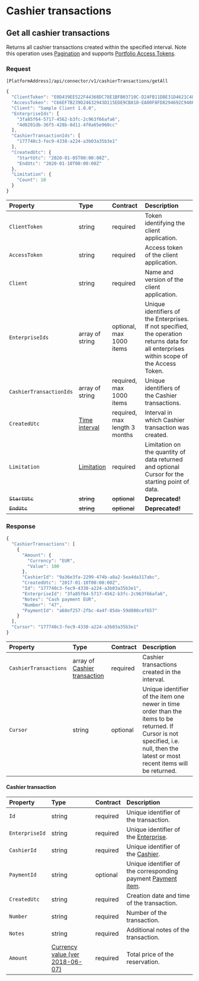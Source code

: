 <!-- AUTOMATICALLY GENERATED, DO NOT MODIFY -->
# Cashier transactions

## Get all cashier transactions

Returns all cashier transactions created within the specified interval.
Note this operation uses [Pagination](../guidelines/pagination.md) and supports [Portfolio Access Tokens](../concepts/multi-property.md).

### Request

`[PlatformAddress]/api/connector/v1/cashierTransactions/getAll`

```javascript
{
  "ClientToken": "E0D439EE522F44368DC78E1BFB03710C-D24FB11DBE31D4621C4817E028D9E1D",
  "AccessToken": "C66EF7B239D24632943D115EDE9CB810-EA00F8FD8294692C940F6B5A8F9453D",
  "Client": "Sample Client 1.0.0",
  "EnterpriseIds": [
    "3fa85f64-5717-4562-b3fc-2c963f66afa6",
    "4d0201db-36f5-428b-8d11-4f0a65e960cc"
  ],
  "CashierTransactionIds": [
    "177740c3-fec9-4338-a224-a3b03a35b3e1"
  ],
  "CreatedUtc": {
    "StartUtc": "2020-01-05T00:00:00Z",
    "EndUtc": "2020-01-10T00:00:00Z"
  },
  "Limitation": {
    "Count": 10
  }
}
```

| Property | Type | Contract | Description |
| :-- | :-- | :-- | :-- |
| `ClientToken` | string | required | Token identifying the client application. |
| `AccessToken` | string | required | Access token of the client application. |
| `Client` | string | required | Name and version of the client application. |
| `EnterpriseIds` | array of string | optional, max 1000 items | Unique identifiers of the Enterprises. If not specified, the operation returns data for all enterprises within scope of the Access Token. |
| `CashierTransactionIds` | array of string | required, max 1000 items | Unique identifiers of the Cashier transactions. |
| `CreatedUtc` | [Time interval](_objects.md#time-interval) | required, max length 3 months | Interval in which Cashier transaction was created. |
| `Limitation` | [Limitation](../guidelines/pagination.md#limitation) | required | Limitation on the quantity of data returned and optional Cursor for the starting point of data. |
| ~~`StartUtc`~~ | ~~string~~ | ~~optional~~ | **Deprecated!** |
| ~~`EndUtc`~~ | ~~string~~ | ~~optional~~ | **Deprecated!** |

### Response

```javascript
{
  "CashierTransactions": [
    {
      "Amount": {
        "Currency": "EUR",
        "Value": 100
      },
      "CashierId": "9a36e3fa-2299-474b-a8a2-5ea4da317abc",
      "CreatedUtc": "2017-01-10T00:00:00Z",
      "Id": "177740c3-fec9-4338-a224-a3b03a35b3e1",
      "EnterpriseId": "3fa85f64-5717-4562-b3fc-2c963f66afa6",
      "Notes": "Cash payment EUR",
      "Number": "47",
      "PaymentId": "a68ef257-2fbc-4a4f-85de-59d808cef657"
    }
  ],
  "Cursor": "177740c3-fec9-4338-a224-a3b03a35b3e1"
}
```

| Property | Type | Contract | Description |
| :-- | :-- | :-- | :-- |
| `CashierTransactions` | array of [Cashier transaction](cashiertransactions.md#cashier-transaction) | required | Cashier transactions created in the interval. |
| `Cursor` | string | optional | Unique identifier of the item one newer in time order than the items to be returned. If Cursor is not specified, i.e. null, then the latest or most recent items will be returned. |

#### Cashier transaction

| Property | Type | Contract | Description |
| :-- | :-- | :-- | :-- |
| `Id` | string | required | Unique identifier of the transaction. |
| `EnterpriseId` | string | required | Unique identifier of the [Enterprise](enterprises.md#enterprise). |
| `CashierId` | string | required | Unique identifier of the [Cashier](cashiers.md#cashier). |
| `PaymentId` | string | optional | Unique identifier of the corresponding payment [Payment item](accountingitems.md#payment-item). |
| `CreatedUtc` | string | required | Creation date and time of the transaction. |
| `Number` | string | required | Number of the transaction. |
| `Notes` | string | required | Additional notes of the transaction. |
| `Amount` | [Currency value (ver 2018-06-07)](_objects.md#currency-value-ver-2018-06-07) | required | Total price of the reservation. |
